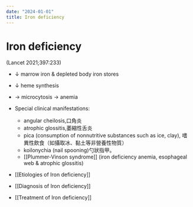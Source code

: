```yaml
---
date: "2024-01-01"
title: Iron deficiency
---
```



# Iron deficiency

(Lancet 2021;397:233)

- ↓ marrow iron & depleted body iron stores
- ↓ heme synthesis
- → microcytosis → anemia

- Special clinical manifestations:

  - angular cheilosis,口角炎
  - atrophic glossitis,萎縮性舌炎
  - pica (consumption of nonnutritive substances such as ice, clay), 嗜異性飲食（如攝取冰、黏土等非營養性物質）
  - koilonychia (nail spooning)勺狀指甲。
  - [[Plummer-Vinson syndrome]] (iron deficiency anemia, esophageal web & atrophic glossitis)

- [[Etiologies of Iron deficiency]]
- [[Diagnosis of Iron deficiency]]
- [[Treatment of Iron deficiency]]
